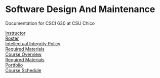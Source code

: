 # Software Design And Maintenance
Documentation for CSCI 630 at CSU Chico

[Instructor](Instructor.md)<br>
[Roster](roster.md) <br>
[Intellectual Integrity Policy](Integrity_Policy.md) <br>
[Required Materials](requiredMaterials.md) <br>
[Course Overview](CourseOverview.md) <br>
[Required Materials](requiredMaterials.md)<br>
[Portfolio](portfolio/README.md)<br>
[Course Schedule](Schedule.md)
